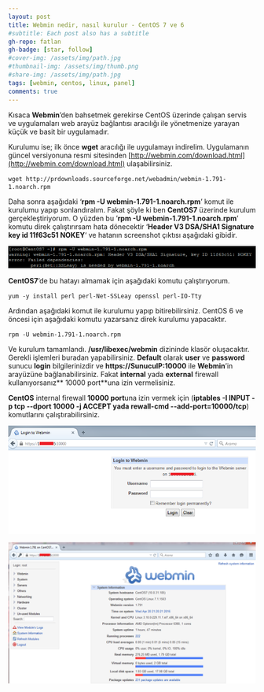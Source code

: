 ```yaml
---
layout: post
title: Webmin nedir, nasıl kurulur - CentOS 7 ve 6
#subtitle: Each post also has a subtitle
gh-repo: fatlan
gh-badge: [star, follow]
#cover-img: /assets/img/path.jpg
#thumbnail-img: /assets/img/thumb.png
#share-img: /assets/img/path.jpg
tags: [webmin, centos, linux, panel]
comments: true
---
```

Kısaca **Webmin**’den bahsetmek gerekirse CentOS üzerinde çalışan servis ve uygulamaları web arayüz bağlantısı aracılığı ile yönetmenize yarayan küçük ve basit bir uygulamadır.

Kurulumu ise; ilk önce **wget** aracılığı ile uygulamayı indirelim. Uygulamanın güncel versiyonuna resmi sitesinden [http://webmin.com/download.html](http://webmin.com/download.html) ulaşabilirsiniz.

~~~
wget http://prdownloads.sourceforge.net/webadmin/webmin-1.791-1.noarch.rpm
~~~

Daha sonra aşağıdaki ‘**rpm -U webmin-1.791-1.noarch.rpm**’ komut ile kurulumu yapıp sonlandıralım. Fakat şöyle ki ben **CentOS7** üzerinde kurulum gerçekleştiriyorum. O yüzden bu ’**rpm -U webmin-1.791-1.noarch.rpm**’ komutu direk çalıştırırsam hata dönecektir ‘**Header V3 DSA/SHA1 Signature key id 11f63c51 NOKEY**‘ ve hatanın screenshot çıktısı aşağıdaki gibidir.

![Crepe](assets/img/centos6-7-webmin/webmin01.png)

**CentOS7**’de bu hatayı almamak için aşağıdaki komutu çalıştırıyorum.

~~~
yum -y install perl perl-Net-SSLeay openssl perl-IO-Tty
~~~

Ardından aşağıdaki komut ile kurulumu yapıp bitirebilirsiniz. CentOS 6 ve öncesi için aşağıdaki komutu yazarsanız direk kurulumu yapacaktır.

~~~
rpm -U webmin-1.791-1.noarch.rpm
~~~

Ve kurulum tamamlandı. **/usr/libexec/webmin** dizininde klasör oluşacaktır. Gerekli işlemleri buradan yapabilirsiniz. **Default** olarak **user** ve **password** sunucu **login** bilgilerinizdir ve **https://SunucuIP:10000** ile **Webmin**’in arayüzüne bağlanabilirsiniz. Fakat **internal** yada **external** firewall kullanıyorsanız** 10000 port**una izin vermelisiniz.

**CentOS** internal firewall **10000 port**una izin vermek için (**iptables -I INPUT -p tcp --dport 10000 -j ACCEPT yada rewall-cmd --add-port=10000/tcp**) komutlarını çalıştırabilirsiniz.

![Crepe](assets/img/centos6-7-webmin/webmin02.png)

![Crepe](assets/img/centos6-7-webmin/webmin03.png)
